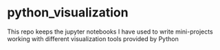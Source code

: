 # python_visualization
This repo keeps the jupyter notebooks I have used to write mini-projects working with different visualization tools provided by Python
